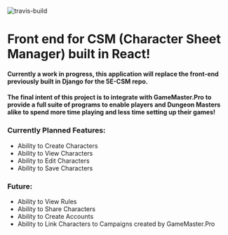 ![travis-build](https://travis-ci.org/awarnes/csm-react.svg?branch=master)

# Front end for CSM (Character Sheet Manager) built in React!

#### Currently a work in progress, this application will replace the front-end previously built in Django for the 5E-CSM repo.
#### The final intent of this project is to integrate with GameMaster.Pro to provide a full suite of programs to enable players and Dungeon Masters alike to spend more time playing and less time setting up their games!

### Currently Planned Features:

 - Ability to Create Characters
 - Ability to View Characters
 - Ability to Edit Characters
 - Ability to Save Characters
 
### Future:

 - Ability to View Rules
 - Ability to Share Characters
 - Ability to Create Accounts
 - Ability to Link Characters to Campaigns created by GameMaster.Pro
 
 
